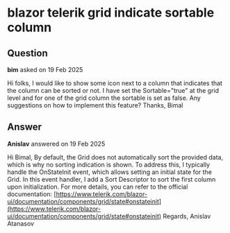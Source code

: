 # blazor telerik grid indicate sortable column

## Question

**bim** asked on 19 Feb 2025

Hi folks, I would like to show some icon next to a column that indicates that the column can be sorted or not. I have set the Sortable="true" at the grid level and for one of the grid column the sortable is set as false. Any suggestions on how to implement this feature? Thanks, Bimal

## Answer

**Anislav** answered on 19 Feb 2025

Hi Bimal, By default, the Grid does not automatically sort the provided data, which is why no sorting indication is shown. To address this, I typically handle the OnStateInit event, which allows setting an initial state for the Grid. In this event handler, I add a Sort Descriptor to sort the first column upon initialization. For more details, you can refer to the official documentation: [https://www.telerik.com/blazor-ui/documentation/components/grid/state#onstateinit](https://www.telerik.com/blazor-ui/documentation/components/grid/state#onstateinit) Regards, Anislav Atanasov
